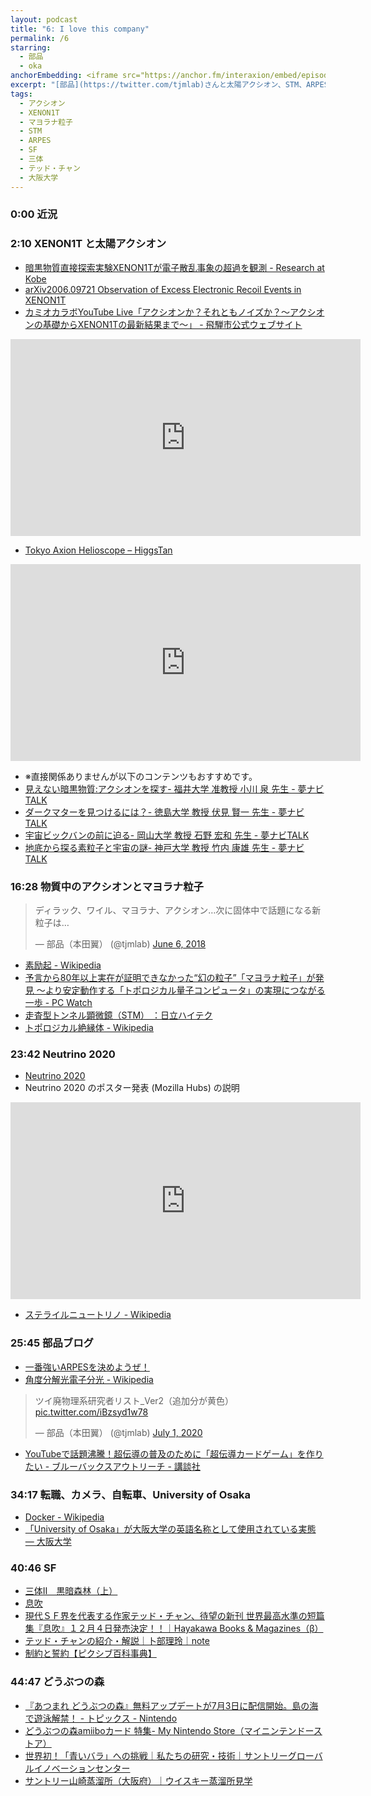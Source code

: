 ```yaml
---
layout: podcast
title: "6: I love this company"
permalink: /6
starring:
  - 部品
  - oka
anchorEmbedding: <iframe src="https://anchor.fm/interaxion/embed/episodes/6-I-love-this-company-eh61b6" height="102px" width="400px" frameborder="0" scrolling="no"></iframe>
excerpt: "[部品](https://twitter.com/tjmlab)さんと太陽アクシオン、STM、ARPES、SF、どうぶつの森などについて話しました。"
tags:
  - アクシオン
  - XENON1T
  - マヨラナ粒子
  - STM
  - ARPES
  - SF
  - 三体
  - テッド・チャン
  - 大阪大学
---
```


### 0:00  近況

### 2:10 XENON1T と太陽アクシオン

- [暗黒物質直接探索実験XENON1Tが電子散乱事象の超過を観測 - Research at Kobe](https://i8n.page.link/t8zY)
- [arXiv2006.09721 Observation of Excess Electronic Recoil Events in XENON1T](https://i8n.page.link/jLPk)
- [カミオカラボYouTube Live「アクシオンか？それともノイズか？～アクシオンの基礎からXENON1Tの最新結果まで～」 - 飛騨市公式ウェブサイト](https://i8n.page.link/D3v2)

<div style="text-align: center;">
<iframe width="560" height="315" src="https://www.youtube.com/embed/Ate0xLUI6Cg" frameborder="0" allow="accelerometer; autoplay; clipboard-write; encrypted-media; gyroscope; picture-in-picture" allowfullscreen></iframe>
</div>

- [Tokyo Axion Helioscope – HiggsTan](https://i8n.page.link/mtBW)

<div style="text-align: center;">
<iframe width="560" height="315" src="https://www.youtube.com/embed/NEgsgk1OaLs" frameborder="0" allow="accelerometer; autoplay; clipboard-write; encrypted-media; gyroscope; picture-in-picture" allowfullscreen></iframe>
</div>

- ※直接関係ありませんが以下のコンテンツもおすすめです。
- [見えない暗黒物質:アクシオンを探す- 福井大学 准教授 小川 泉 先生 - 夢ナビTALK](https://i8n.page.link/FWp4)
- [ダークマターを見つけるには？- 徳島大学 教授 伏見 賢一 先生 - 夢ナビTALK](https://i8n.page.link/EtYc)
- [宇宙ビックバンの前に迫る- 岡山大学 教授 石野 宏和 先生 - 夢ナビTALK](https://i8n.page.link/Nd7x)
- [地底から探る素粒子と宇宙の謎- 神戸大学 教授 竹内 康雄 先生 - 夢ナビTALK](https://i8n.page.link/U5BR)

### 16:28 物質中のアクシオンとマヨラナ粒子

<blockquote class="twitter-tweet tw-align-center"><p lang="ja" dir="ltr">ディラック、ワイル、マヨラナ、アクシオン…次に固体中で話題になる新粒子は…</p>&mdash; 部品（本田翼） (@tjmlab) <a href="https://twitter.com/tjmlab/status/1004210449770876928?ref_src=twsrc%5Etfw">June 6, 2018</a>
</blockquote> <script async src="https://platform.twitter.com/widgets.js" charset="utf-8"></script>

- [素励起 - Wikipedia](https://i8n.page.link/hS9a)
- [予言から80年以上実在が証明できなかった“幻の粒子”「マヨラナ粒子」が発見 ～より安定動作する「トポロジカル量子コンピュータ」の実現につながる一歩 - PC Watch](https://i8n.page.link/7Drh)
- [走査型トンネル顕微鏡（STM） ：日立ハイテク](https://i8n.page.link/8GvR)
- [トポロジカル絶縁体 - Wikipedia](https://i8n.page.link/oMYq)

### 23:42 Neutrino 2020

- [Neutrino 2020](https://i8n.page.link/zkfQ)
- Neutrino 2020 のポスター発表 (Mozilla Hubs) の説明

<div style="text-align: center;">
<iframe width="560" height="315" src="https://www.youtube.com/embed/jG3Vms5jS8Y" frameborder="0" allow="accelerometer; autoplay; clipboard-write; encrypted-media; gyroscope; picture-in-picture" allowfullscreen></iframe>
</div>

- [ステライルニュートリノ - Wikipedia](https://i8n.page.link/KxMw)

### 25:45 部品ブログ

- [一番強いARPESを決めようぜ！](https://i8n.page.link/f6XJ)
- [角度分解光電子分光 - Wikipedia](https://i8n.page.link/gMs5)

<blockquote class="twitter-tweet tw-align-center"><p lang="ja" dir="ltr">ツイ廃物理系研究者リスト_Ver2（追加分が黄色） <a href="https://t.co/iBzsyd1w78">pic.twitter.com/iBzsyd1w78</a></p>&mdash; 部品（本田翼） (@tjmlab) <a href="https://twitter.com/tjmlab/status/1278328982119739392?ref_src=twsrc%5Etfw">July 1, 2020</a>
</blockquote> <script async src="https://platform.twitter.com/widgets.js" charset="utf-8"></script>

- [YouTubeで話題沸騰！超伝導の普及のために「超伝導カードゲーム」を作りたい - ブルーバックスアウトリーチ - 講談社](https://i8n.page.link/iUSF)

### 34:17 転職、カメラ、自転車、University of Osaka

- [Docker - Wikipedia](https://i8n.page.link/q2bC)
- [「University of Osaka」が大阪大学の英語名称として使用されている実態 — 大阪大学](https://i8n.page.link/3VnP)

### 40:46 SF

- [三体Ⅱ　黒暗森林（上）](https://amzn.to/2ZiE2OA)
- [息吹](https://amzn.to/2ZZQ0fk)
- [現代ＳＦ界を代表する作家テッド・チャン、待望の新刊 世界最高水準の短篇集『息吹』１２月４日発売決定！！｜Hayakawa Books & Magazines（β）](https://i8n.page.link/aTm6)
- [テッド・チャンの紹介・解説｜卜部理玲｜note](https://i8n.page.link/LN92)
- [制約と誓約【ピクシブ百科事典】](https://i8n.page.link/1PRJ)

### 44:47 どうぶつの森

- [『あつまれ どうぶつの森』無料アップデートが7月3日に配信開始。島の海で遊泳解禁！ - トピックス - Nintendo](https://i8n.page.link/s6Rz)
- [どうぶつの森amiiboカード 特集- My Nintendo Store（マイニンテンドーストア）](https://i8n.page.link/7FZA)
- [世界初！「青いバラ」への挑戦｜私たちの研究・技術｜サントリーグローバルイノベーションセンター](https://i8n.page.link/Qd86)
- [サントリー山崎蒸溜所（大阪府）｜ウイスキー蒸溜所見学](https://i8n.page.link/ZFRj)
